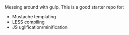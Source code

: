 Messing around with gulp. This is a good starter repo for:

* Mustache templating
* LESS compiling
* JS uglification/minification


